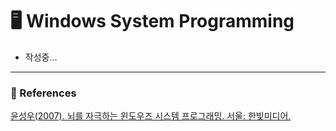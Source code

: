 # :desktop_computer: Windows System Programming
- 작성중...

---
### :bookmark_tabs: References
[윤성우(2007). 뇌를 자극하는 윈도우즈 시스템 프로그래밍. 서울: 한빛미디어.](https://www.kyobobook.co.kr/product/detailViewKor.laf?mallGb=KOR&ejkGb=KOR&barcode=9788979144611)